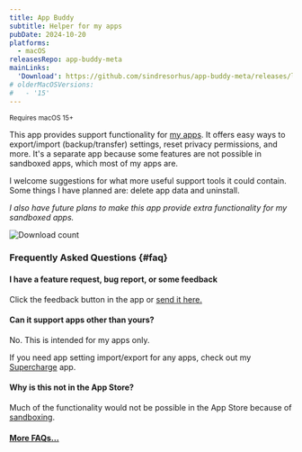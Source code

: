 ```yaml
---
title: App Buddy
subtitle: Helper for my apps
pubDate: 2024-10-20
platforms:
  - macOS
releasesRepo: app-buddy-meta
mainLinks:
  'Download': https://github.com/sindresorhus/app-buddy-meta/releases/latest/download/App.Buddy.zip
# olderMacOSVersions:
#   - '15'
---
```


<sup>Requires macOS 15+</sup>

This app provides support functionality for [my apps](/apps). It offers easy ways to export/import (backup/transfer) settings, reset privacy permissions, and more. It's a separate app because some features are not possible in sandboxed apps, which most of my apps are.

I welcome suggestions for what more useful support tools it could contain. Some things I have planned are: delete app data and uninstall.

*I also have future plans to make this app provide extra functionality for my sandboxed apps.*

![Download count](https://img.shields.io/github/downloads/sindresorhus/app-buddy-meta/total?color=3e65d0)

### Frequently Asked Questions {#faq}

#### I have a feature request, bug report, or some feedback

Click the feedback button in the app or [send it here.](https://sindresorhus.com/feedback?product=App%20Buddy&referrer=Website-FAQ)

#### Can it support apps other than yours?

No. This is intended for my apps only.

If you need app setting import/export for any apps, check out my [Supercharge](/supercharge) app.

#### Why is this not in the App Store?

Much of the functionality would not be possible in the App Store because of [sandboxing](/apps/faq#macos-sandbox).

#### [More FAQs…](/apps/faq)

<!-- ### Older Versions

- [] for macOS 15+
-->
